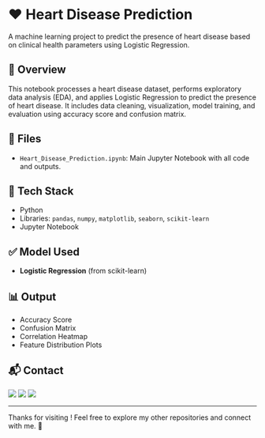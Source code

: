# ❤️ Heart Disease Prediction

A machine learning project to predict the presence of heart disease based on clinical health parameters using Logistic Regression.

## 📌 Overview

This notebook processes a heart disease dataset, performs exploratory data analysis (EDA), and applies Logistic Regression to predict the presence of heart disease. It includes data cleaning, visualization, model training, and evaluation using accuracy score and confusion matrix.

## 📁 Files

- `Heart_Disease_Prediction.ipynb`: Main Jupyter Notebook with all code and outputs.

## 🔧 Tech Stack

- Python  
- Libraries: `pandas`, `numpy`, `matplotlib`, `seaborn`, `scikit-learn`  
- Jupyter Notebook

## ✅ Model Used

- **Logistic Regression** (from scikit-learn)

## 📊 Output

- Accuracy Score  
- Confusion Matrix  
- Correlation Heatmap  
- Feature Distribution Plots
  
## 📬 Contact

<p>
  <a href="mailto:aradhyaray99@gmail.com"><img src="https://img.shields.io/badge/Email-D14836?style=for-the-badge&logo=gmail&logoColor=white" /></a>
  <a href="www.linkedin.com/in/rayaradhya"><img src="https://img.shields.io/badge/LinkedIn-blue?style=for-the-badge&logo=linkedin&logoColor=white" /></a>
  <a href="https://github.com/AradhyaRay05"><img src="https://img.shields.io/badge/GitHub-181717?style=for-the-badge&logo=github&logoColor=white" /></a>
</p>

---

Thanks for visiting ! Feel free to explore my other repositories and connect with me. 🚀 
